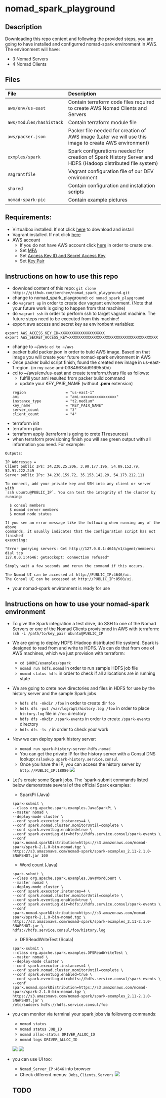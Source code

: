 # nomad_spark_playground

## Description

Downloading this repo content and following the provided steps, you are going to have installed and configurred nomad-spark environment in AWS. The environment will have:
- 3 Nomad Servers
- 4 Nomad Clients

## Files
| File                   | Description                                                                                                |
|          :---         |                                    :---                                                                |
|`aws/env/us-east`       | Contain terraform code files required to create AWS Nomad Clients and Servers                              | 
|`aws/modules/hashistack`| Contain terraform module file                                                                              |
|`aws/packer.json`       | Packer file needed for creation of AWS image (Later we will use this image to create AWS environment)      |
|`exmples/spark`         | Spark configurations needed for creation of Spark History Server and HDFS (Hadoop distributed file system) |
|`Vagrantfile`           | Vagrant configuration file of our DEV environment                                                          |
|`shared`                | Contain configuration and installation scripts                                                             |
|`nomad-spark-pic`       | Contain example pictures                                                                                   |

## Requirements:
- Virtualbox installed. If not click [here](https://www.virtualbox.org/wiki/Downloads) to download and install
- Vagrant installed. If not click [here](https://www.vagrantup.com/docs/installation/)
- AWS account
  - If you do not have AWS account click [here](https://aws.amazon.com/premiumsupport/knowledge-center/create-and-activate-aws-account/) in order to create one.
  - Set [MFA](https://docs.aws.amazon.com/general/latest/gr/aws-sec-cred-types.html#multi-factor-authentication)
  - Set [Access Key ID and Secret Access Key ](https://docs.aws.amazon.com/general/latest/gr/aws-sec-cred-types.html#access-keys-and-secret-access-keys)
  - Set [Key Pair](https://docs.aws.amazon.com/general/latest/gr/aws-sec-cred-types.html#key-pairs)

## Instructions on how to use this repo 
- download content of this repo: `git clone https://github.com/berchev/nomad_spark_playground.git`
- change to nomad_spark_playground: `cd nomad_spark_playground`
- do `vagrant up` in order to create dev vagrant environment. (Note that your future work is going to happen from that machine)
- do `vagrant ssh` in order to perform ssh to target vagrant machine. The future steps need to be executed from this machine!
- export aws access and secret key as environbent variables:
```
export AWS_ACCESS_KEY_ID=XXXXXXXXXXXXXXXXXXXX
export AWS_SECRET_ACCESS_KEY=XXXXXXXXXXXXXXXXXXXXXXXXXXXXXXXXXXXXXXXX
```
- change to ~/aws: `cd to ~/aws`
- packer build packer.json in order to buld AWS image. Based on that image you will create your future nomad-spark environment in AWS 
- Once packer build script finish, found the created new image in us-east-1 region. (in my case ami-0384963dd9169550d)
- cd to ~/aws/env/us-east and create terraform.tfvars file as follows:
  - fulfill your ami resulted from packer build command
  - update your KEY_PAIR_NAME (without **.pem** extension)
  ```
  region                  = "us-east-1"
  ami                     = "ami-xxxxxxxxxxxxxxxx"
  instance_type           = "t2.medium"
  key_name                = "KEY_PAIR_NAME"
  server_count            = "3"
  client_count            = "4"
  ```
- terraform init
- terraform plan
- terraform apply (terraform is going to crete 11 resources)
- when terraform provisioning finish you will see green output with all information you need. For example:
```
Outputs:

IP_Addresses = 
Client public IPs: 34.230.25.206, 3.90.177.196, 54.89.152.79, 52.91.222.249
Server public IPs: 34.238.159.72, 35.153.142.29, 54.173.212.111

To connect, add your private key and SSH into any client or server with
`ssh ubuntu@PUBLIC_IP`. You can test the integrity of the cluster by running:

  $ consul members
  $ nomad server members
  $ nomad node status

If you see an error message like the following when running any of the above
commands, it usually indicates that the configuration script has not finished
executing:

"Error querying servers: Get http://127.0.0.1:4646/v1/agent/members: dial tcp
127.0.0.1:4646: getsockopt: connection refused"

Simply wait a few seconds and rerun the command if this occurs.

The Nomad UI can be accessed at http://PUBLIC_IP:4646/ui.
The Consul UI can be accessed at http://PUBLIC_IP:8500/ui.
```
- your nomad-spark environment is ready for use


## Instructions on how to use your nomad-spark environment
- To give the Spark integration a test drive, do SSH to one of the Nomad Servers or one of the Nomad Clients provisioned in AWS with terraform: `ssh -i /path/to/key_pair ubuntu@PUBLIC_IP`
- We are going to deploy HDFS (Hadoop distributed file system). Spark is designed to read from and write to HDFS. We can do that from one of AWS machines, which we just provision with terraform:
  - `cd $HOME/examples/spark`
  - `nomad run hdfs.nomad` in order to run sample HDFS job file
  - `nomad status hdfs` in order to check if all allocations are in running state
- We are going to crete now directories and files in HDFS for use by the history server and the sample Spark jobs
  - `hdfs dfs -mkdir /foo` in order to create dir `foo`
  - `hdfs dfs -put /var/log/apt/history.log /foo` in order to place `history.log` file in `/foo` directory
  - `hdfs dfs -mkdir /spark-events` in order to create `/spark-events` directory
  - `hdfs dfs -ls /` in order to check your work
- Now we can deploy spark history server:
  - `nomad run spark-history-server-hdfs.nomad`
  - You can get the private IP for the history server with a Consul DNS lookup: `nslookup spark-history.service.consul`
  - Once you have the IP, you can access the history server by `http://PUBLIC_IP:18080`
  ![](https://github.com/berchev/nomad_spark_playground/blob/master/nomad-spark-pics/spark-history-server.png)
  
- Let's create some Spark jobs. The `spark-submit commands listed below demonstrate several of the official Spark examples:
  - SparkPi (Java)
  ```
  spark-submit \
  --class org.apache.spark.examples.JavaSparkPi \
  --master nomad \
  --deploy-mode cluster \
  --conf spark.executor.instances=4 \
  --conf spark.nomad.cluster.monitorUntil=complete \
  --conf spark.eventLog.enabled=true \
  --conf spark.eventLog.dir=hdfs://hdfs.service.consul/spark-events \
  --conf spark.nomad.sparkDistribution=https://s3.amazonaws.com/nomad-spark/spark-2.1.0-bin-nomad.tgz \
  https://s3.amazonaws.com/nomad-spark/spark-examples_2.11-2.1.0-SNAPSHOT.jar 100
  ```
  - Word count (Java)
  ```
  spark-submit \
  --class org.apache.spark.examples.JavaWordCount \
  --master nomad \
  --deploy-mode cluster \
  --conf spark.executor.instances=4 \
  --conf spark.nomad.cluster.monitorUntil=complete \
  --conf spark.eventLog.enabled=true \
  --conf spark.eventLog.dir=hdfs://hdfs.service.consul/spark-events \
  --conf spark.nomad.sparkDistribution=https://s3.amazonaws.com/nomad-spark/spark-2.1.0-bin-nomad.tgz \
  https://s3.amazonaws.com/nomad-spark/spark-examples_2.11-2.1.0-SNAPSHOT.jar \
  hdfs://hdfs.service.consul/foo/history.log
  ```
  - DFSReadWriteTest (Scala)
  ```
  spark-submit \
  --class org.apache.spark.examples.DFSReadWriteTest \
  --master nomad \
  --deploy-mode cluster \
  --conf spark.executor.instances=4 \
  --conf spark.nomad.cluster.monitorUntil=complete \
  --conf spark.eventLog.enabled=true \
  --conf spark.eventLog.dir=hdfs://hdfs.service.consul/spark-events \
  --conf spark.nomad.sparkDistribution=https://s3.amazonaws.com/nomad-spark/spark-2.1.0-bin-nomad.tgz \
  https://s3.amazonaws.com/nomad-spark/spark-examples_2.11-2.1.0-SNAPSHOT.jar \
  /etc/sudoers hdfs://hdfs.service.consul/foo
  ```
- you can monitor via terminal your spark jobs via followong commands:
  - `nomad status`
  - `nomad status JOB_ID`
  - `nomad alloc-status DRIVER_ALLOC_ID`
  - `nomad logs DRIVER_ALLOC_ID`
  
  ![](https://github.com/berchev/nomad_spark_playground/blob/master/nomad-spark-pics/nomad-cli1.png)
  ![](https://github.com/berchev/nomad_spark_playground/blob/master/nomad-spark-pics/nomad-cli2.png)
  
- you can use UI too:
  - `Nomad_Server_IP:4646` into browser
  - Check different menus: `Jobs`, `Clients`, `Servers`
  ![](https://github.com/berchev/nomad_spark_playground/blob/master/nomad-spark-pics/nomad1.png)



  ## TODO
